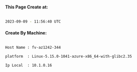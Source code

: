 
   
#### This Page Create at:

```bash

2023-09-09 - 11:56:40 UTC

```

#### Create By Machine:

```bash

Host Name : fv-az1242-344

platform  : Linux-5.15.0-1041-azure-x86_64-with-glibc2.35

Ip Local  : 10.1.0.16

```

